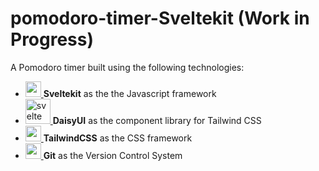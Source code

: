 # pomodoro-timer-Sveltekit (Work in Progress)

A Pomodoro timer built using the following technologies:

- <a href="https://svelte.dev" target="_blank" rel="noreferrer"> <img src="https://upload.wikimedia.org/wikipedia/commons/1/1b/Svelte_Logo.svg" alt="svelte" width="25" height="25"/> </a> **Sveltekit** as the the Javascript framework
- <a href="https://svelte.dev" target="_blank" rel="noreferrer"> <img src="https://www.saashub.com/images/app/service_logos/177/5calsa790aop/large.png?1677920086" alt="svelte" width="40" height="40"/> </a> **DaisyUI** as the component library for Tailwind CSS
- <a href="https://svelte.dev" target="_blank" rel="noreferrer"> <img src="https://cdn.worldvectorlogo.com/logos/tailwind-css-2.svg" alt="svelte" width="25" height="25"/> </a> **TailwindCSS** as the CSS framework
- <a href="https://svelte.dev" target="_blank" rel="noreferrer"> <img src="https://cdn.worldvectorlogo.com/logos/git-icon.svg" alt="svelte" width="25" height="25"/> </a> **Git** as the Version Control System
